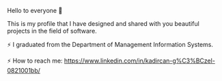 Hello to everyone 👋

This is my profile that I have designed and shared with you beautiful projects in the field of software.

⚡ I graduated from the Department of Management Information Systems.

⚡ How to reach me: https://www.linkedin.com/in/kadircan-g%C3%BCzel-0821001bb/



